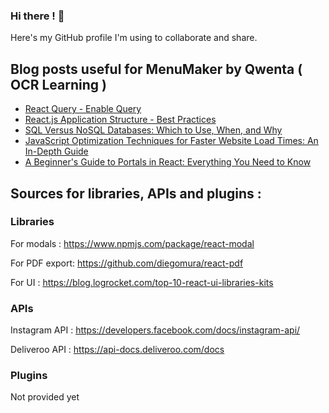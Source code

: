 ### Hi there ! 👋

Here's my GitHub profile I'm using to collaborate and share.

<!--
**AnthonyGodart/AnthonyGodart** is a ✨ _special_ ✨ repository because its `README.md` (this file) appears on your GitHub profile.

Here are some ideas to get you started:

- 🔭 I’m currently working on ...
- 🌱 I’m currently learning ...
- 👯 I’m looking to collaborate on ...
- 🤔 I’m looking for help with ...
- 💬 Ask me about ...
- 📫 How to reach me: ...
- 😄 Pronouns: ...
- ⚡ Fun fact: ...
-->

## Blog posts useful for MenuMaker by Qwenta ( OCR Learning )
<!-- BLOG-POST-LIST:START -->
- [React Query - Enable Query](https://app.daily.dev/posts/2UATM9OMe?utm_source=rss&utm_medium=bookmarks&utm_campaign=dxCKodVBquaHOKMLkIGxy)
- [React.js Application Structure - Best Practices](https://app.daily.dev/posts/uJ1bbQI1N?utm_source=rss&utm_medium=bookmarks&utm_campaign=dxCKodVBquaHOKMLkIGxy)
- [SQL Versus NoSQL Databases: Which to Use, When, and Why](https://app.daily.dev/posts/im6Siz5eT?utm_source=rss&utm_medium=bookmarks&utm_campaign=dxCKodVBquaHOKMLkIGxy)
- [JavaScript Optimization Techniques for Faster Website Load Times: An In-Depth Guide](https://app.daily.dev/posts/Xw4kibVmG?utm_source=rss&utm_medium=bookmarks&utm_campaign=dxCKodVBquaHOKMLkIGxy)
- [A Beginner&#39;s Guide to Portals in React: Everything You Need to Know](https://app.daily.dev/posts/Nacw9rLCQ?utm_source=rss&utm_medium=bookmarks&utm_campaign=dxCKodVBquaHOKMLkIGxy)
<!-- BLOG-POST-LIST:END -->

## Sources for libraries, APIs and plugins :
### Libraries
For modals :
https://www.npmjs.com/package/react-modal

For PDF export:
https://github.com/diegomura/react-pdf

For UI :
https://blog.logrocket.com/top-10-react-ui-libraries-kits

### APIs
Instagram API :
https://developers.facebook.com/docs/instagram-api/

Deliveroo API :
https://api-docs.deliveroo.com/docs

### Plugins
Not provided yet

